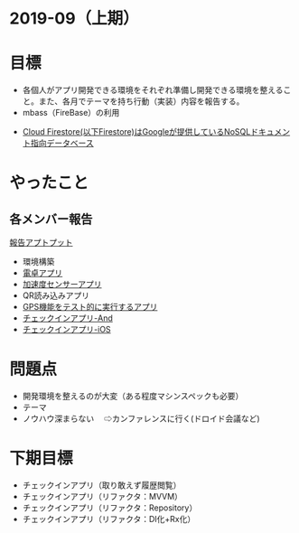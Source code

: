 # 2019-09（上期）

# 目標
* 各個人がアプリ開発できる環境をそれぞれ準備し開発できる環境を整えること。また、各月でテーマを持ち行動（実装）内容を報告する。
* mbass（FireBase）の利用
 - [Cloud Firestore(以下Firestore)はGoogleが提供しているNoSQLドキュメント指向データベース](https://qiita.com/keito_jp/items/3a9a14c9e0fb951152f7)

# やったこと
## 各メンバー報告
[報告アプトプット](https://github.com/app-working/documents/tree/master/progress-reports)
* 環境構築
* [電卓アプリ](https://github.com/app-working/documents/blob/master/progress-reports/satoharu.md)
* [加速度センサーアプリ](https://github.com/app-working/documents/blob/master/progress-reports/saitos.md)
* QR読み込みアプリ
* [GPS機能をテスト的に実行するアプリ](https://github.com/app-working/documents/blob/master/progress-reports/hakuta_201907.md)
* [チェックインアプリ-And](https://github.com/app-working/documents/blob/master/progress-reports/phai0512.md)
* [チェックインアプリ-iOS](https://github.com/app-working/documents/blob/master/progress-reports/take.md)
 
# 問題点
* 開発環境を整えるのが大変（ある程度マシンスペックも必要）
* テーマ
* ノウハウ深まらない
　⇨カンファレンスに行く(ドロイド会議など)

# 下期目標
* チェックインアプリ（取り敢えず履歴閲覧）
* チェックインアプリ（リファクタ：MVVM）
* チェックインアプリ（リファクタ：Repository）
* チェックインアプリ（リファクタ：DI化+Rx化）

